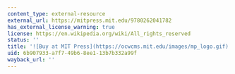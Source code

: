 ```yaml
---
content_type: external-resource
external_url: https://mitpress.mit.edu/9780262041782
has_external_license_warning: true
license: https://en.wikipedia.org/wiki/All_rights_reserved
status: ''
title: '![Buy at MIT Press](https://ocwcms.mit.edu/images/mp_logo.gif)'
uid: 6b907933-a7f7-49b6-8ee1-13b7b332a99f
wayback_url: ''
---
```

